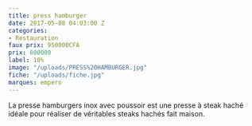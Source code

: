 ```yaml
---
title: press hamburger
date: 2017-05-08 04:03:00 Z
categories:
- Restauration
faux prix: 950000CFA
prix: 800000
label: 10%
image: "/uploads/PRESS%20HAMBURGER.jpg"
fiche: "/uploads/fiche.jpg"
marques: empero
---
```


La presse hamburgers inox avec poussoir est une presse à steak haché idéale pour réaliser de véritables steaks hachés fait maison.